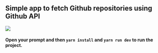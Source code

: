 ## Simple app to fetch Github repositories using Github API

![](http://g.recordit.co/rdKLi12L82.gif)

#### Open your prompt and then ```yarn install``` and ```yarn run dev``` to run the project.
